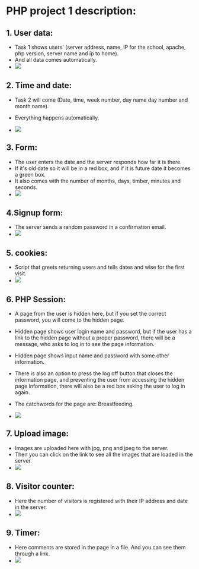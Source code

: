 # PHP project 1 description:
## 1. User data:
- Task 1 shows users' (server address, name, IP for the school,
apache, php version, server name and ip to home).
- And all data comes automatically.
- ![](../images/p1-img1.png)

##  2. Time and date:
- Task 2 will come (Date, time, week number, day name day number and month name). 
- Everything happens automatically.

- ![](../images/p1-img2.png)
## 3. Form:
- The user enters the date and the server responds how far it is there. 
- If it's old date so it will be in a red box, and if it is future date it becomes a green box. 
- It also comes with the number of months, days, timber, minutes and seconds.
- ![](../images/p1-img3.png)

## 4.Signup form:
- The server sends a random password in a confirmation email.
- ![](../images/p1-img4.png)
## 5. cookies:
- Script that greets returning users and tells dates and wise for the first visit.
- ![](../images/p1-img5.png)

## 6. PHP Session:
- A page from the user is hidden here,
but if you set the correct password, you will come to the hidden page.
- Hidden page shows user login name and password,
but if the user has a link to the hidden page without a proper password, there will be a message,
who asks to log in to see the page information.

- Hidden page shows input name and password with some other information.
- There is also an option to press the log off button that closes the information page,
and preventing the user from accessing the hidden page information,
there will also be a red box asking the user to log in again.
- The catchwords for the page are: Breastfeeding.
- ![](../images/p1-img6.png)

## 7. Upload image:
- Images are uploaded here with jpg,
 png and jpeg to the server.
- Then you can click on the link to see all the images that are loaded in the server.
- ![](../images/p1-img7.png)

## 8. Visitor counter:
- Here the number of visitors is registered with their IP address and date in the server.
- ![](../images/p1-img8.png)

## 9. Timer:
- Here comments are stored in the page in a file. And you can see them through a link.
- ![](../images/p1-img9.png)

